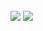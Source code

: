 <br>
<img src="https://capsule-render.vercel.app/api?type=wave&color=auto&height=300&section=header&text=HwaYeong_GitHub&fontSize=40" />
<picture>
<source 
  srcset="https://github-readme-stats.vercel.app/api?username=sanchaehwa&show_icons=true&theme=dark"
  media="(prefers-color-scheme: dark)"
/>
<source
  srcset="https://github-readme-stats.vercel.app/api?username=sanchaehwa&show_icons=true"
  media="(prefers-color-scheme: light), (prefers-color-scheme: no-preference)"
/>
<img src="https://github-readme-stats.vercel.app/api?username=sanchaehwa&show_icons=true" />
</picture>
<br>

<!--
**sanchaehwa/sanchaehwa** is a ✨ _special_ ✨ repository because its `README.md` (this file) appears on your GitHub profile.

Here are some ideas to get you started:

- 🔭 I’m currently working on ...
- 🌱 I’m currently learning ...
- 👯 I’m looking to collaborate on ...
- 🤔 I’m looking for help with ...
- 💬 Ask me about ...
- 📫 How to reach me: ...
- 😄 Pronouns: ...
- ⚡ Fun fact: ...
-->
